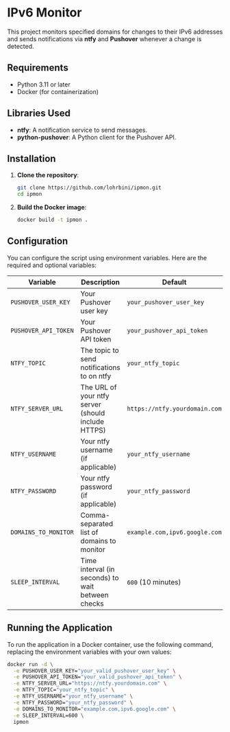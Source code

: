 # IPv6 Monitor

This project monitors specified domains for changes to their IPv6 addresses and sends notifications via **ntfy** and **Pushover** whenever a change is detected.

## Requirements

- Python 3.11 or later
- Docker (for containerization)

## Libraries Used

- **ntfy**: A notification service to send messages.
- **python-pushover**: A Python client for the Pushover API.

## Installation

1. **Clone the repository**:
    ```bash
    git clone https://github.com/lohrbini/ipmon.git
    cd ipmon
    ```

2. **Build the Docker image**:
    ```bash
    docker build -t ipmon .
    ```

## Configuration

You can configure the script using environment variables. Here are the required and optional variables:

| Variable                    | Description                                                   | Default                        |
|-----------------------------|---------------------------------------------------------------|--------------------------------|
| `PUSHOVER_USER_KEY`         | Your Pushover user key                                       | `your_pushover_user_key`      |
| `PUSHOVER_API_TOKEN`        | Your Pushover API token                                      | `your_pushover_api_token`     |
| `NTFY_TOPIC`                | The topic to send notifications to on ntfy                   | `your_ntfy_topic`             |
| `NTFY_SERVER_URL`           | The URL of your ntfy server (should include HTTPS)          | `https://ntfy.yourdomain.com` |
| `NTFY_USERNAME`             | Your ntfy username (if applicable)                           | `your_ntfy_username`          |
| `NTFY_PASSWORD`             | Your ntfy password (if applicable)                           | `your_ntfy_password`          |
| `DOMAINS_TO_MONITOR`       | Comma-separated list of domains to monitor                   | `example.com,ipv6.google.com` |
| `SLEEP_INTERVAL`            | Time interval (in seconds) to wait between checks           | `600` (10 minutes)            |

## Running the Application

To run the application in a Docker container, use the following command, replacing the environment variables with your own values:

```bash
docker run -d \
  -e PUSHOVER_USER_KEY="your_valid_pushover_user_key" \
  -e PUSHOVER_API_TOKEN="your_valid_pushover_api_token" \
  -e NTFY_SERVER_URL="https://ntfy.yourdomain.com" \
  -e NTFY_TOPIC="your_ntfy_topic" \
  -e NTFY_USERNAME="your_ntfy_username" \
  -e NTFY_PASSWORD="your_ntfy_password" \
  -e DOMAINS_TO_MONITOR="example.com,ipv6.google.com" \
  -e SLEEP_INTERVAL=600 \
  ipmon
```
